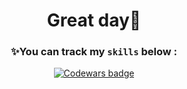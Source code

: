 <div align="center">

# Great day👋 

### ✨You can track my `skills` below :
      
<a class="header-badge" target="_blank" href="https://www.codewars.com/users/Trifonix"><img alt="Codewars badge" src="https://www.codewars.com/users/Trifonix/badges/large"></a>

</div>
